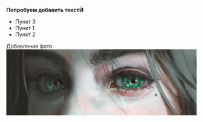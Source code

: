 **Попробуем добавить текстЙ**

* Пункт 3
* Пункт 1
* Пункт 2

Добавление фото ![картинка.jpg](картинка.jpg)

